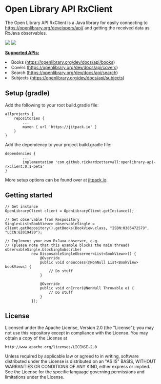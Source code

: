 <h1>Open Library API RxClient</h1>

The Open Library API RxClient is a Java library for easily connecting to https://openlibrary.org/developers/api/
and getting the received data as RxJava observables.

<a href="https://dev.odenapps.com/job/Rickard%20Zettervall/job/openlibrary-api-rxclient/job/master/" target="_blank"><img src="https://dev.odenapps.com/buildStatus/icon?job=Rickard+Zettervall%2Fopenlibrary-api-rxclient%2Fmaster"></a>
<a href="https://jitpack.io/#rickardzettervall/openlibrary-api-rxclient/" target="_blank"><img src="https://jitpack.io/v/rickardzettervall/openlibrary-api-rxclient.svg"></a>

<b><u>Supported APIs:</u></b>
<li>Books (<a href="https://openlibrary.org/dev/docs/api/books" target="_blank">https://openlibrary.org/dev/docs/api/books</a>)</li>
<li>Covers (<a href="https://openlibrary.org/dev/docs/api/covers" target="_blank">https://openlibrary.org/dev/docs/api/covers</a>)</li>
<li>Search (<a href="https://openlibrary.org/dev/docs/api/search" target="_blank">https://openlibrary.org/dev/docs/api/search</a>)</li>
<li>Subjects (<a href="https://openlibrary.org/dev/docs/api/subjects" target="_blank">https://openlibrary.org/dev/docs/api/subjects</a>)</li>

<h2>Setup (gradle)</h2>

Add the following to your root build.gradle file:

    allprojects {
        repositories {
            ...
            maven { url 'https://jitpack.io' }
        }
    }

Add the dependency to your project build.gradle file:

    dependencies {
            ...
	        implementation 'com.github.rickardzettervall:openlibrary-api-rxclient:0.1-beta'
	}

More setup options can be found over at <a href="https://jitpack.io/#rickardzettervall/openlibrary-api-rxclient/">jitpack.io</a>.

<h2>Getting started</h2>

    // Get instance
    OpenLibraryClient client = OpenLibraryClient.getInstance();
    
    // Get observable from Respository
    Single<List<BookView>> observableSingle = client.getRepository().getBooks(BookView.class, "ISBN:0385472579", "LCCN:62019420");
    
    // Implement your own RxJava observer, e.g.
    // (please note that this example blocks the main thread)
    observableSingle.blockingSubscribe(
                new DisposableSingleObserver<List<BookView>>() {
                    @Override
                    public void onSuccess(@NonNull List<BookView> bookViews) {
                        // Do stuff
                    }

                    @Override
                    public void onError(@NonNull Throwable e) {
                        // Do stuff
                    }
                });

<h2>License</h2>

Licensed under the Apache License, Version 2.0 (the "License");
you may not use this repository except in compliance with the License.
You may obtain a copy of the License at

    http://www.apache.org/licenses/LICENSE-2.0

Unless required by applicable law or agreed to in writing, software
distributed under the License is distributed on an "AS IS" BASIS,
WITHOUT WARRANTIES OR CONDITIONS OF ANY KIND, either express or implied.
See the License for the specific language governing permissions and
limitations under the License.
